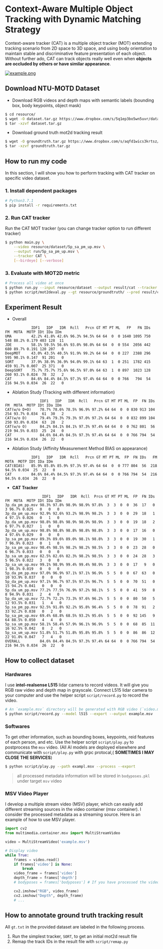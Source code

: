 # Context-Aware Multiple Object Tracking with Dynamic Matching Strategy

Context-aware tracker (CAT) is a multiple object tracker (MOT) extending tracking scenario from 2D space to 3D space, and using body orientation to maintain stable and discriminative feature presentation of each object. Without further ado, CAT can track objects really well even when **objects are occluded by others or have similar appearance**.  

[![example.png](https://i.imgur.com/SkPezTH.png)](https://www.youtube.com/watch?v=Vz7h-lxVEfc)

## Download NTU-MOTD Dataset
- Download RGB videos and depth maps with semantic labels (bounding box, body keypoints, object mask)
```bash
$ cd resource/
$ wget -O dataset.tar.gz https://www.dropbox.com/s/5q1ep3bo5wn5uvr/dataset.tar.gz?dl=1
$ tar -xzvf dataset.tar.gz
```
- Download ground truth mot2d tracking result
```bash
$ wget -O groundtruth.tar.gz https://www.dropbox.com/s/aqfd1wics3krtsz/groundtruth.tar.gz?dl=1
$ tar -xzvf groundtruth.tar.gz
```

## How to run my code
In this section, I will show you how to perform tracking with CAT tracker on specific video dataset.

### 1. Install dependent packages
```bash
# Python3.7.1
$ pip install -r requirements.txt
```
### 2. Run CAT tracker
Run the CAT MOT tracker (you can change tracker option to run different tracker)
```bash
$ python main.py \
    --video resource/dataset/5p_sa_pm_up.msv \
    --output run/5p_sa_pm_up.msv \
    --tracker CAT \
    [--birdeye] [--verbose]
```
### 3. Evaluate with MOT2D metric
```bash
# Process all video at once
$ python run.py --input resource/dataset --output result/cat --tracker CAT
$ python script/mot2deval.py --gt resource/groundtruth/ --pred result/cat
```

## Experiment Result
- Overall
```
            IDF1   IDP   IDR  Rcll   Prcn GT MT PT ML   FP   FN IDs   FM  MOTA  MOTP IDt IDa IDm
UMA         42.2% 41.8% 42.6% 96.3% 94.5% 64 64  0  0 1640 1095 750  548 88.2% 0.179 403 128  11
JDE         58.1% 59.5% 56.6% 93.0% 98.0% 64 64  0  0 554  2056 442  680 89.7% 0.191 120 207   0
DeepMOT     43.0% 43.5% 40.5% 91.9% 99.2% 64 64  0  0 227  2388 296  595 90.1% 0.147  91 201   0
SORT        37.9% 38.9% 36.9% 94.0% 99.1% 64 63  1  0 251  1782 415  459 91.7% 0.007  25 371   0
DeepSORT    75.7% 75.7% 75.6% 96.5% 97.0% 64 63  1  0 897  1023 128  260 93.1% 0.024  78  32   2
CAT         84.6% 84.4% 84.5% 97.3% 97.4% 64 64  0  0 766   794  54  216 94.5% 0.034  26  22   0
```
- Ablation Study (Tracking with different information)
```
                IDF1   IDP   IDR  Rcll   Prcn GT MT PT ML  FP  FN IDs   FM  MOTA  MOTP IDt IDa IDm
CAT(w/o D+O)    78.7% 78.6% 78.5% 96.9% 97.2% 64 64  0  0 830 913 104  254 93.7% 0.034  61  30   2
CAT(w/o D)      79.4% 79.3% 79.3% 97.0% 97.2% 64 64  0  0 832 899 104  250 93.8% 0.034  63  28   2
CAT(w/o O)      84.2% 84.1% 84.1% 97.3% 97.4% 64 64  0  0 762 801  56  219 94.5% 0.033  25  24   0
CAT             84.6% 84.4% 84.5% 97.3% 97.4% 64 64  0  0 766 794  54  216 94.5% 0.034  26  22   0
```
- Ablation Study (Affinity Measurement Method BIAS on appearance)
```
            IDF1   IDP   IDR  Rcll   Prcn GT MT PT ML  FP  FN IDs   FM  MOTA  MOTP IDt IDa IDm
CAT(BIAS)   85.9% 85.8% 85.9% 97.3% 97.4% 64 64  0  0 777 804  56  218 94.5% 0.034  25  22   0
CAT         84.6% 84.4% 84.5% 97.3% 97.4% 64 64  0  0 766 794  54  216 94.5% 0.034  26  22   0
```
- **CAT Tracker**
```
                 IDF1   IDP   IDR  Rcll  Prcn GT MT PT ML  FP  FN IDs   FM  MOTA  MOTP IDt IDa IDm
3p_da_pm_pp.msv 98.3% 97.8% 98.9% 98.9% 97.8%  3  3  0  0  36  17   0    3 96.7% 0.025   0   0   0
3p_da_pm_up.msv 92.9% 92.6% 93.2% 98.9% 98.2%  3  3  0  0  29  18   1    4 97.1% 0.026   0   1   0
3p_da_um_pp.msv 98.8% 98.8% 98.9% 98.9% 98.9%  3  3  0  0  19  18   2    6 97.7% 0.027   1   0   0
3p_da_um_up.msv 98.8% 98.8% 98.8% 98.8% 98.8%  3  3  0  0  17  16   0    4 97.6% 0.029   0   0   0
3p_sa_pm_pp.msv 89.3% 89.6% 89.0% 98.1% 98.8%  3  3  0  0  19  30   1    7 96.9% 0.023   0   1   0
3p_sa_pm_up.msv 98.4% 98.5% 98.2% 98.2% 98.5%  3  3  0  0  23  28   0    6 96.7% 0.033   0   0   0
3p_sa_um_pp.msv 82.5% 82.6% 82.3% 98.2% 98.5%  3  3  0  0  24  28   3    5 96.5% 0.022   3   0   0
3p_sa_um_up.msv 99.1% 98.9% 99.4% 99.4% 98.9%  3  3  0  0  17   9   0    1 98.3% 0.019   0   0   0
5p_da_pm_pp.msv 97.0% 96.9% 97.1% 97.1% 96.9%  5  5  0  0  67  63   0   10 93.9% 0.037   0   0   0
5p_da_pm_up.msv 97.1% 96.7% 97.5% 97.5% 96.7%  5  5  0  0  70  51   0   15 94.2% 0.041   0   0   0
5p_da_um_pp.msv 77.2% 77.5% 76.9% 97.2% 98.1%  5  5  0  0  41  59   8    8 94.9% 0.031   2   4   0
5p_da_um_up.msv 72.7% 72.2% 73.3% 97.6% 96.2%  5  5  0  0  80  50   5   12 93.5% 0.031   1   4   0
5p_sa_pm_pp.msv 92.5% 91.8% 92.2% 95.8% 96.4%  5  5  0  0  78  91   2   33 92.2% 0.038   0   2   0
5p_sa_pm_up.msv 69.4% 68.8% 68.5% 93.2% 95.6%  5  5  0  0  92 145   9   64 88.5% 0.050   4   4   0
5p_sa_um_pp.msv 58.1% 58.4% 57.9% 96.1% 96.9%  5  5  0  0  68  85  11   16 92.5% 0.042   8   2   0
5p_sa_um_up.msv 51.8% 51.7% 51.8% 95.8% 95.8%  5  5  0  0  86  86  12   22 91.0% 0.047   7   4   0
OVERALL         84.6% 84.4% 84.5% 97.3% 97.4% 64 64  0  0 766 794  54  216 94.5% 0.034  26  22   0
```

## How to collect dataset
### Hardwares
I use **intel-realsense L515** lidar camera to record videos. It will give you RGB raw video and depth map in grayscale. Connect L515 lidar camera to your computer and use the helper script `script/record.py` to record the video.
```bash
# An `example.msv` directory will be generated with RGB video (`video.mp4`) and depth video (`depth.mp4`) in it
$ python script/record.py --model l515 --export --output example.msv
```
### Softwares
To get other information, such as bounding boxes, keypoints, reid features of each person, and etc. Use the helper script `script/play.py` to postprocess the `msv` video. (All AI models are deployed elsewhere and communicate with `script/play.py` with grpc protocal,( **SOMETIMES I MAY CLOSE THE SERVICES**)
```bash
$ python script/play.py --path exampl.msv --process --export
```
> all processed metadata information will be stored in `bodyposes.pkl` under target `msv` video
### MSV Video Player
I develop a multiple stream video (MSV) player, which can easily add different streaming sources in the video container (msv container). I consider the processed metadata as a streaming source. Here is an example of how to use MSV player.
```python
import cv2
from multimedia.container.msv import MultiStreamVideo

video = MultiStreamVideo('example.msv')

# Display video
while True:
    frames = video.read()
    if frames['video'] is None:
        break
    video_frame = frames['video']
    depth_frame = frames['depth']
    # bodyposes = frames['bodyposes'] # If you have processed the video

    cv2.imshow("RGB", video_frame)
    cv2.imshow("Depth", depth_frame)
    # ...
```

## How to annotate ground truth tracking result
All `gt.txt` in the provided dataset are labeled in the following process.
1. Run the simplest tracker, `SORT`, to get an initial mot2d result file
2. Remap the track IDs in the result file with `script/remap.py`
